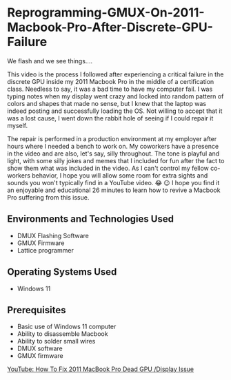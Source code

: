 # Reprogramming-GMUX-On-2011-Macbook-Pro-After-Discrete-GPU-Failure
We flash and we see things.... 

This video is the process I followed after experiencing a critical failure in the discrete GPU inside my 2011 Macbook Pro in the middle of a certification class. Needless to say, it was a bad time to have my computer fail. I was typing notes when my display went crazy and locked into random pattern of colors and shapes that made no sense, but I knew that the laptop was indeed posting and successfully loading the OS. Not willing to accept that it was a lost cause, I went down the rabbit hole of seeing if I could repair it myself. 

The repair is performed in a production environment at my employer after hours where I needed a bench to work on. My coworkers have a presence in the video and are also, let's say, silly throughout. The tone is playful and light, with some silly jokes and memes that I included for fun after the fact to show them what was included in the video. As I can't control my fellow co-workers behavior, I hope you will allow some room for extra sights and sounds you won't typically find in a YouTube video. 😂 😉 I hope you find it an enjoyable and educational 26 minutes to learn how to revive a Macbook Pro suffering from this issue. 

## Environments and Technologies Used
* DMUX Flashing Software
* GMUX Firmware
* Lattice programmer

## Operating Systems Used
* Windows 11

## Prerequisites
* Basic use of Windows 11 computer
* Ability to disassemble Macbook
* Ability to solder small wires
* DMUX software
* GMUX firmware

[YouTube: How To Fix 2011 MacBook Pro Dead GPU /Display Issue](https://www.youtube.com/watch?v=v_IpS5hIQCA&list=TLGGr08I9leH3GYyNzEwMjAyNA&t=1s)
